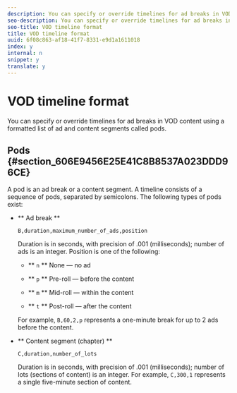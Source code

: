 ```yaml
---
description: You can specify or override timelines for ad breaks in VOD content using a formatted list of ad and content segments called pods.
seo-description: You can specify or override timelines for ad breaks in VOD content using a formatted list of ad and content segments called pods.
seo-title: VOD timeline format
title: VOD timeline format
uuid: 6f08c863-af18-41f7-8331-e9d1a1611018
index: y
internal: n
snippet: y
translate: y
---
```


# VOD timeline format

You can specify or override timelines for ad breaks in VOD content using a formatted list of ad and content segments called pods.


## Pods {#section_606E9456E25E41C8B8537A023DDD96CE}

A pod is an ad break or a content segment. A timeline consists of a sequence of pods, separated by semicolons. The following types of pods exist: 

* ** Ad break ** 
  ```
  B,duration,maximum_number_of_ads,position
  ```
  Duration is in seconds, with precision of .001 (milliseconds); number of ads is an integer. Position is one of the following: 
    * ** `n` ** None — no ad 
    
    * ** `p` ** Pre-roll — before the content 
    
    * ** `m` ** Mid-roll — within the content 
    
    * ** `t` ** Post-roll — after the content 
    
    
    
  For example, `B,60,2,p` represents a one-minute break for up to 2 ads before the content. 


* ** Content segment (chapter) ** 
  ```
  C,duration,number_of_lots
  ```
  Duration is in seconds, with precision of .001 (milliseconds); number of lots (sections of content) is an integer. For example, `C,300,1` represents a single five-minute section of content. 




